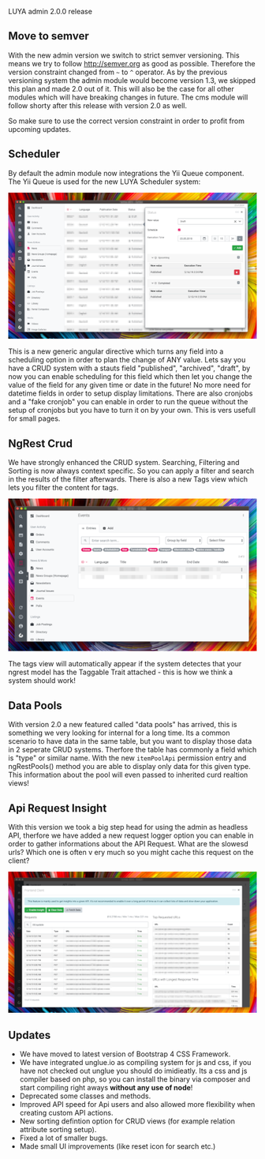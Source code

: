 LUYA admin 2.0.0 release

## Move to semver

With the new admin version we switch to strict semver versioning. This means we try to follow http://semver.org as good as possible.
Therefore the version constraint changed from `~` to `^` operator. As by the previous versioning system the admin module would become version 1.3, we skipped this plan and made 2.0 out of it. This will also be the case for all other modules which will have breaking changes in future.
The cms module will follow shorty after this release with version 2.0 as well.

So make sure to use the correct version constraint in order to profit from upcoming updates.

## Scheduler

By default the admin module now integrations the Yii Queue component. The Yii Queue is used for the new LUYA Scheduler system:

![LUYA Admin Scheduler](https://raw.githubusercontent.com/luyadev/luya/master/docs/images/admin-scheduler.png)

This is a new generic angular directive which turns any field into a scheduling option in order to plan the change of ANY value. Lets say you have a CRUD system with a stauts field "published", "archived", "draft", by now you can enable scheduling for this field which then let you change the value of the field for any given time or date in the future! No more need for datetime fields in order to setup display limitations. There are also cronjobs and a "fake cronjob" you can enable in order to run the queue without the setup of cronjobs but you have to turn it on by your own. This is vers usefull for small pages.

## NgRest Crud

We have strongly enhanced the CRUD system. Searching, Filtering and Sorting is now always context specific. So you can apply a filter and search in the results of the filter afterwards. There is also a new Tags view which lets you filter the content for tags. 


![LUYA Admin Tags](https://raw.githubusercontent.com/luyadev/luya/master/docs/images/admin-tags.png)

The tags view will automatically appear if the system detectes that your ngrest model has the Taggable Trait attached - this is how we think a system should work!

## Data Pools

With version 2.0 a new featured called "data pools" has arrived, this is something we very looking for internal for a long time. Its a common scenario to have data in the same table, but you want to display those data in 2 seperate CRUD systems. Therfore the table has commonly a field which is "type" or similar name. With the new `itemPoolApi` permission entry and ngRestPools() method you are able to display only data for this given type. This information about the pool will even passed to inherited curd realtion views!

## Api Request Insight

With this version we took a big step head for using the admin as headless API, therfore we have added a new request logger option you can enable in order to gather informations about the API Request. What are the slowesd urls? Which one is often v ery much so you might cache this request on the client?

![LUYA Admin Requests](https://raw.githubusercontent.com/luyadev/luya/master/docs/images/admin-requests.png)

## Updates

+ We have moved to latest version of Bootstrap 4 CSS Framework.
+ We have integrated unglue.io as compiling system for js and css, if you have not checked out unglue you should do imidieatly. Its a css and js compiler based on php, so you can install the binary via composer and start compiling right aways **without any use of node**!
+ Deprecated some classes and methods.
+ Improved API speed for Api users and also allowed more flexibility when creating custom API actions.
+ New sorting defintion option for CRUD views (for example relation attribute sorting setup).
+ Fixed a lot of smaller bugs.
+ Made small UI improvements (like reset icon for search etc.)
